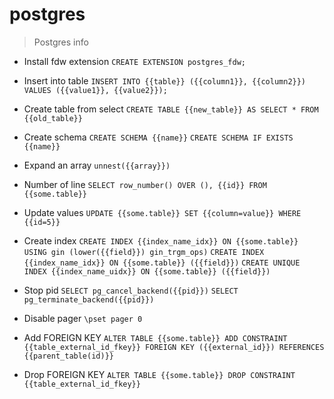 # postgres

> Postgres info

- Install fdw extension
`CREATE EXTENSION postgres_fdw;`

- Insert into table
`INSERT INTO {{table}} ({{column1}}, {{column2}}) VALUES ({{value1}}, {{value2}});`

- Create table from select
`CREATE TABLE {{new_table}} AS SELECT * FROM {{old_table}}`

- Create schema
`CREATE SCHEMA {{name}}`
`CREATE SCHEMA IF EXISTS {{name}}`

- Expand an array
`unnest({{array}})`

- Number of line
`SELECT row_number() OVER (), {{id}} FROM {{some.table}}`

- Update values
`UPDATE {{some.table}} SET {{column=value}} WHERE {{id=5}}`

- Create index
`CREATE INDEX {{index_name_idx}} ON {{some.table}} USING gin (lower({{field}}) gin_trgm_ops)`
`CREATE INDEX {{index_name_idx}} ON {{some.table}} ({{field}})`
`CREATE UNIQUE INDEX {{index_name_uidx}} ON {{some.table}} ({{field}})`

- Stop pid
`SELECT pg_cancel_backend({{pid}})`
`SELECT pg_terminate_backend({{pid}})`

- Disable pager
`\pset pager 0`

- Add FOREIGN KEY
`ALTER TABLE {{some.table}} ADD CONSTRAINT {{table_external_id_fkey}} FOREIGN KEY ({{external_id}}) REFERENCES {{parent_table(id)}}`

- Drop FOREIGN KEY
`ALTER TABLE {{some.table}} DROP CONSTRAINT {{table_external_id_fkey}}`
